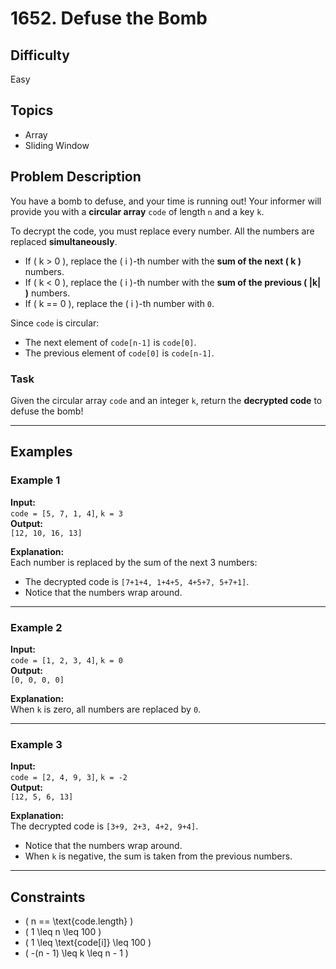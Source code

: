# 1652. Defuse the Bomb

## Difficulty
Easy

## Topics
- Array
- Sliding Window

## Problem Description
You have a bomb to defuse, and your time is running out! Your informer will provide you with a **circular array** `code` of length `n` and a key `k`.

To decrypt the code, you must replace every number. All the numbers are replaced **simultaneously**.

- If \( k > 0 \), replace the \( i \)-th number with the **sum of the next \( k \)** numbers.
- If \( k < 0 \), replace the \( i \)-th number with the **sum of the previous \( |k| \)** numbers.
- If \( k == 0 \), replace the \( i \)-th number with `0`.

Since `code` is circular:
- The next element of `code[n-1]` is `code[0]`.
- The previous element of `code[0]` is `code[n-1]`.

### Task
Given the circular array `code` and an integer `k`, return the **decrypted code** to defuse the bomb!

---

## Examples

### Example 1
**Input:**  
`code = [5, 7, 1, 4]`, `k = 3`  
**Output:**  
`[12, 10, 16, 13]`  

**Explanation:**  
Each number is replaced by the sum of the next 3 numbers:  
- The decrypted code is `[7+1+4, 1+4+5, 4+5+7, 5+7+1]`.  
- Notice that the numbers wrap around.

---

### Example 2
**Input:**  
`code = [1, 2, 3, 4]`, `k = 0`  
**Output:**  
`[0, 0, 0, 0]`  

**Explanation:**  
When `k` is zero, all numbers are replaced by `0`.

---

### Example 3
**Input:**  
`code = [2, 4, 9, 3]`, `k = -2`  
**Output:**  
`[12, 5, 6, 13]`  

**Explanation:**  
The decrypted code is `[3+9, 2+3, 4+2, 9+4]`.  
- Notice that the numbers wrap around.  
- When `k` is negative, the sum is taken from the previous numbers.

---

## Constraints
- \( n == \text{code.length} \)
- \( 1 \leq n \leq 100 \)
- \( 1 \leq \text{code[i]} \leq 100 \)
- \( -(n - 1) \leq k \leq n - 1 \)